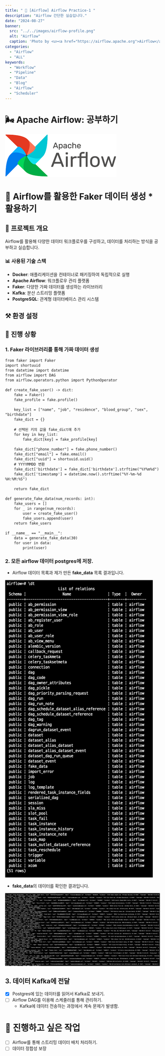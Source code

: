 ```yaml
---
title: " 🌟 [Airflow] Airflow Practice-1 "
description: "Airflow 간단한 실습입니다."
date: "2024-08-27"
banner:
  src: "../../images/airflow-profile.png"
  alt: "Airflow"
  caption: 'Photo by <u><a href="https://airflow.apache.org">Airflow</a></u>'
categories:
  - "Airflow"
  - "ALL"
keywords:
  - "Workflow"
  - "Pipeline"
  - "Data"
  - "Blog"
  - "Airflow"
  - "Scheduler"
---
```


# 🌬️ Apache Airflow: 공부하기

![Airflow](https://raw.githubusercontent.com/jms0522/jms0522.github.io/main/content/images/airflow-profile.png)


# 🔫 Airflow를 활용한 Faker 데이터 생성 * 활용하기

## 🌟 프로젝트 개요

Airflow를 활용해 다양한 데이터 워크플로우를 구성하고, 데이터를 처리하는 방식을 공부하고 실습합니다.


### 📊 사용된 기술 스택
- **Docker**: 애플리케이션을 컨테이너로 패키징하여 독립적으로 실행
- **Apache Airflow**: 워크플로우 관리 플랫폼
- **Faker**: 다양한 가짜 데이터를 생성하는 라이브러리
- **Kafka**: 분산 스트리밍 플랫폼
- **PostgreSQL**: 관계형 데이터베이스 관리 시스템

## ⚒️ 환경 설정

## 💬 진행 상황

### 1. Faker 라이브러리를 통해 가짜 데이터 생성
    from faker import Faker
    import shortuuid
    from datetime import datetime
    from airflow import DAG
    from airflow.operators.python import PythonOperator

    def create_fake_user() -> dict:
        fake = Faker()
        fake_profile = fake.profile()
        
        key_list = ["name", "job", "residence", "blood_group", "sex", "birthdate"]
        fake_dict = {}

        # 선택된 키의 값을 fake_dict에 추가
        for key in key_list:
            fake_dict[key] = fake_profile[key]
            
        fake_dict["phone_number"] = fake.phone_number()
        fake_dict["email"] = fake.email()
        fake_dict["uuid"] = shortuuid.uuid()
        # YYYYMMDD 변환
        fake_dict['birthdate'] = fake_dict['birthdate'].strftime("%Y%m%d")
        fake_dict['timestamp'] = datetime.now().strftime("%Y-%m-%d %H:%M:%S")

        return fake_dict

    def generate_fake_data(num_records: int):
        fake_users = []
        for _ in range(num_records):
            user = create_fake_user()
            fake_users.append(user)
        return fake_users

    if __name__ == "__main__":
        data = generate_fake_data(30)
        for user in data:
            print(user)

### 2. 모든 airflow 데이터 postgres에 저장.

- Airflow 데이터 목록과 제가 만든 **fake_data** 목록 결과입니다.

![Airflow](https://raw.githubusercontent.com/jms0522/jms0522.github.io/main/content/images/airflow-ing/postgres_data_list.png)

- **fake_data**의 데이터를 확인한 결과입니다.

![Airflow](https://raw.githubusercontent.com/jms0522/jms0522.github.io/main/content/images/airflow-ing/postgres_data_show.png)


## 3. 데이터 Kafka에 전달

- [x] Postgres에 있는 데이터를 읽어서 Kafka로 보내기.
- [ ] Airflow DAG를 이용해 스케줄러를 통해 관리하기.
    - Kafka에 데이터 전송하는 과정에서 계속 문제가 발생함.

# 📌 진행하고 싶은 작업

- [ ] Airflow를 통해 스트리밍 데이터 배치 처리하기.
- [ ] 데이터 정합성 보장
